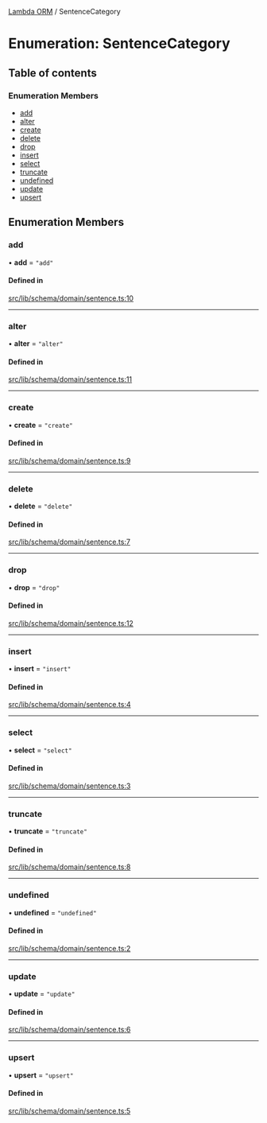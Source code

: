 [Lambda ORM](../README.md) / SentenceCategory

# Enumeration: SentenceCategory

## Table of contents

### Enumeration Members

- [add](SentenceCategory.md#add)
- [alter](SentenceCategory.md#alter)
- [create](SentenceCategory.md#create)
- [delete](SentenceCategory.md#delete)
- [drop](SentenceCategory.md#drop)
- [insert](SentenceCategory.md#insert)
- [select](SentenceCategory.md#select)
- [truncate](SentenceCategory.md#truncate)
- [undefined](SentenceCategory.md#undefined)
- [update](SentenceCategory.md#update)
- [upsert](SentenceCategory.md#upsert)

## Enumeration Members

### add

• **add** = ``"add"``

#### Defined in

[src/lib/schema/domain/sentence.ts:10](https://github.com/lambda-orm/lambdaorm-base/blob/41a05895716d06facf8eeb89fc05145036aa7b9b/src/lib/schema/domain/sentence.ts#L10)

___

### alter

• **alter** = ``"alter"``

#### Defined in

[src/lib/schema/domain/sentence.ts:11](https://github.com/lambda-orm/lambdaorm-base/blob/41a05895716d06facf8eeb89fc05145036aa7b9b/src/lib/schema/domain/sentence.ts#L11)

___

### create

• **create** = ``"create"``

#### Defined in

[src/lib/schema/domain/sentence.ts:9](https://github.com/lambda-orm/lambdaorm-base/blob/41a05895716d06facf8eeb89fc05145036aa7b9b/src/lib/schema/domain/sentence.ts#L9)

___

### delete

• **delete** = ``"delete"``

#### Defined in

[src/lib/schema/domain/sentence.ts:7](https://github.com/lambda-orm/lambdaorm-base/blob/41a05895716d06facf8eeb89fc05145036aa7b9b/src/lib/schema/domain/sentence.ts#L7)

___

### drop

• **drop** = ``"drop"``

#### Defined in

[src/lib/schema/domain/sentence.ts:12](https://github.com/lambda-orm/lambdaorm-base/blob/41a05895716d06facf8eeb89fc05145036aa7b9b/src/lib/schema/domain/sentence.ts#L12)

___

### insert

• **insert** = ``"insert"``

#### Defined in

[src/lib/schema/domain/sentence.ts:4](https://github.com/lambda-orm/lambdaorm-base/blob/41a05895716d06facf8eeb89fc05145036aa7b9b/src/lib/schema/domain/sentence.ts#L4)

___

### select

• **select** = ``"select"``

#### Defined in

[src/lib/schema/domain/sentence.ts:3](https://github.com/lambda-orm/lambdaorm-base/blob/41a05895716d06facf8eeb89fc05145036aa7b9b/src/lib/schema/domain/sentence.ts#L3)

___

### truncate

• **truncate** = ``"truncate"``

#### Defined in

[src/lib/schema/domain/sentence.ts:8](https://github.com/lambda-orm/lambdaorm-base/blob/41a05895716d06facf8eeb89fc05145036aa7b9b/src/lib/schema/domain/sentence.ts#L8)

___

### undefined

• **undefined** = ``"undefined"``

#### Defined in

[src/lib/schema/domain/sentence.ts:2](https://github.com/lambda-orm/lambdaorm-base/blob/41a05895716d06facf8eeb89fc05145036aa7b9b/src/lib/schema/domain/sentence.ts#L2)

___

### update

• **update** = ``"update"``

#### Defined in

[src/lib/schema/domain/sentence.ts:6](https://github.com/lambda-orm/lambdaorm-base/blob/41a05895716d06facf8eeb89fc05145036aa7b9b/src/lib/schema/domain/sentence.ts#L6)

___

### upsert

• **upsert** = ``"upsert"``

#### Defined in

[src/lib/schema/domain/sentence.ts:5](https://github.com/lambda-orm/lambdaorm-base/blob/41a05895716d06facf8eeb89fc05145036aa7b9b/src/lib/schema/domain/sentence.ts#L5)
